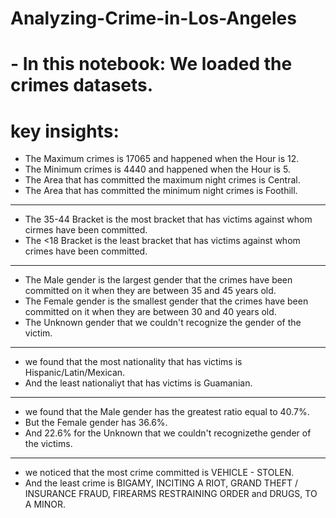 # Analyzing-Crime-in-Los-Angeles
# - In this notebook: We loaded the crimes datasets.

# key insights: 
- The Maximum crimes is 17065 and happened when the Hour is 12.
- The Minimum crimes is 4440 and happened when the Hour is 5.
- The Area that has committed the maximum night crimes is Central.
- The Area that has committed the minimum night crimes is Foothill.
--------------------------------------------------------------------------
- The 35-44 Bracket is the most bracket that has victims against whom cirmes have been committed.
- The <18 Bracket is the least bracket that has victims against whom crimes have been committed.
---------------------------------------------------------------------------
- The Male gender is the largest gender that the crimes have been committed on it when they are between 35 and 45 years old.
- The Female gender is the smallest gender that the crimes have been committed on it when they are between 30 and 40 years old.
- The Unknown gender that we couldn't recognize the gender of the victim.
------------------------------------------------------------------------
- we found that the most nationality that has victims is Hispanic/Latin/Mexican.
- And the least nationaliyt that has victims is Guamanian.
-----------------------------------------------------------------------
- we found that the Male gender has the greatest ratio equal to 40.7%.
- But the Female gender has 36.6%.
- And 22.6% for the Unknown that we couldn't recognizethe gender of the victims.
--------------------------------------------------------------------------------------
- we noticed that the most crime committed is VEHICLE - STOLEN.
- And the least crime is BIGAMY, INCITING A RIOT, GRAND THEFT / INSURANCE FRAUD, FIREARMS RESTRAINING ORDER and DRUGS, TO A MINOR.
